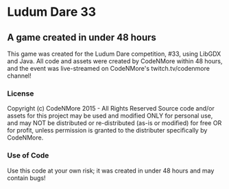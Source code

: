 # Ludum Dare 33
## A game created in under 48 hours
This game was created for the Ludum Dare competition, #33, using LibGDX and Java. All code and assets were created by CodeNMore within 48 hours, and the event was live-streamed on CodeNMore's twitch.tv/codenmore channel!
### License
Copyright (c) CodeNMore 2015 - All Rights Reserved
Source code and/or assets for this project may be used and modified ONLY for personal use, and may NOT be distributed or re-distributed (as-is or modified) for free OR for profit, unless permission is granted to the distributer specifically by CodeNMore.
### Use of Code
Use this code at your own risk; it was created in under 48 hours and may contain bugs!